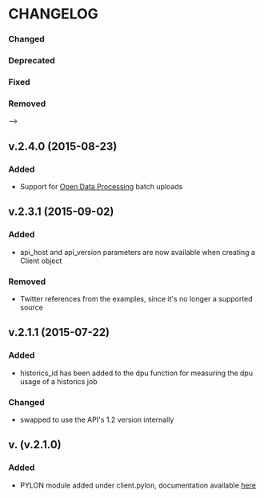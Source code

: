 CHANGELOG
================================
<!--- Template, copy paste this and delete the bits you don't need
## v. ()
### Added
<!--- New feature added -->
### Changed
<!--- Existing feature has been changed -->
### Deprecated
<!--- Feature still exists, will be removed soon -->
### Fixed
<!--- Existing feature now works as expected -->
### Removed
<!--- code has been taken away, no longer usable -->
-->

## v.2.4.0 (2015-08-23)
### Added
* Support for [Open Data Processing](https://datasift.com/products/open-data-processing-for-twitter/) batch uploads

## v.2.3.1 (2015-09-02)
### Added
* api_host and api_version parameters are now available when creating a Client object
### Removed
* Twitter references from the examples, since it's no longer a supported source

## v.2.1.1 (2015-07-22)
### Added      <!--- New feature added -->
* historics_id has been added to the dpu function for measuring the dpu usage of a historics job
### Changed    <!--- Existing feature has been changed -->
* swapped to use the API's 1.2 version internally

## v. (v.2.1.0)
### Added
* PYLON module added under client.pylon, documentation available [here](http://datasift.github.io/datasift-python/datasift.html#datasift-pylon-module)
